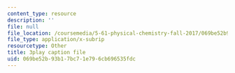 ```yaml
---
content_type: resource
description: ''
file: null
file_location: /coursemedia/5-61-physical-chemistry-fall-2017/069be52b93b17bc71e796cb696535fdc_mPSDaN4AJl8.srt
file_type: application/x-subrip
resourcetype: Other
title: 3play caption file
uid: 069be52b-93b1-7bc7-1e79-6cb696535fdc
---
```

